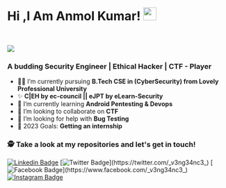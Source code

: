 
# Hi ,I Am Anmol Kumar! <img src="https://raw.githubusercontent.com/debdutgoswami/debdutgoswami/master/assets/gifs/Hi.gif" width="30px">
<br>

![](https://komarev.com/ghpvc/?username=Anmol70913&color=blue)<br>

### A budding Security Engineer | Ethical Hacker | CTF - Player <br>

- 👨‍🏭 I’m currently pursuing **B.Tech CSE in (CyberSecurity) from Lovely Professional University** <br>
- ✨ **C|EH by ec-council || eJPT by eLearn-Security** <br>
- 🏫 I’m currently learning **Android Pentesting & Devops** <br>
- 🙌 I’m looking to collaborate on **CTF** <br>
- 🤔 I’m looking for help with **Bug Testing**<br>
- 🥅 2023 Goals: **Getting an internship** <br>


### 🕵 Take a look at my repositories and let's get in touch!<br>


[![Linkedin Badge](https://img.shields.io/badge/-Anmol-blue?style=flat-square&logo=Linkedin&logoColor=white&link=https://www.linkedin.com/in/anmol-infosec/)](https://www.linkedin.com/in/anmol-infosec/) 
[![Twitter Badge](https://img.shields.io/badge/-@_v3ng34nc3_-1ca0f1?style=flat-square&labelColor=1ca0f1&logo=twitter&logoColor=white&link=https://twitter.com/_v3ng34nc3_)](https://twitter.com/_v3ng34nc3_) 
[![Facebook Badge](https://img.shields.io/badge/-_v3ng34nc3_-3b5998?style=flat-square&labelColor=3b5998&logo=facebook&logoColor=white&link=https://www.facebook.com/_v3ng34nc3_)](https://www.facebook.com/_v3ng34nc3_) 
[![Instagram Badge](https://img.shields.io/badge/-@mr_rajvanshiii-E4405F?style=flat-square&logo=instagram&logoColor=white&link=https://www.instagram.com/mr_rajvanshiii)](https://www.instagram.com/mr_rajvanshiii) 


